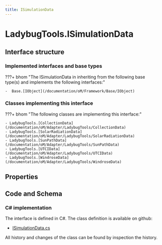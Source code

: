```yaml
---
title: ISimulationData
---
```


# LadybugTools.ISimulationData



## Interface structure

### Implemented interfaces and base types

???+ bhom "The ISimulationData in inheriting from the following base type(s) and implements the following interfaces:"

    -  Base.[IObject](/documentation/oM/Framework/Base/IObject)


### Classes implementing this interface

???+ bhom "The following classes are implementing this interface:"

    - LadybugTools.[CollectionData](/documentation/oM/Adapter/LadybugTools/CollectionData)
    - LadybugTools.[SolarRadiationData](/documentation/oM/Adapter/LadybugTools/SolarRadiationData)
    - LadybugTools.[SunPathData](/documentation/oM/Adapter/LadybugTools/SunPathData)
    - LadybugTools.[UTCIData](/documentation/oM/Adapter/LadybugTools/UTCIData)
    - LadybugTools.[WindroseData](/documentation/oM/Adapter/LadybugTools/WindroseData)


## Properties

## Code and Schema

### C# implementation

The interface is defined in C#. The class definition is available on github:

- [ISimulationData.cs](https://github.com/BHoM/LadybugTools_Toolkit/blob/develop/LadybugTools_oM/MetaData/ISimulationData.cs)

All history and changes of the class can be found by inspection the history.
